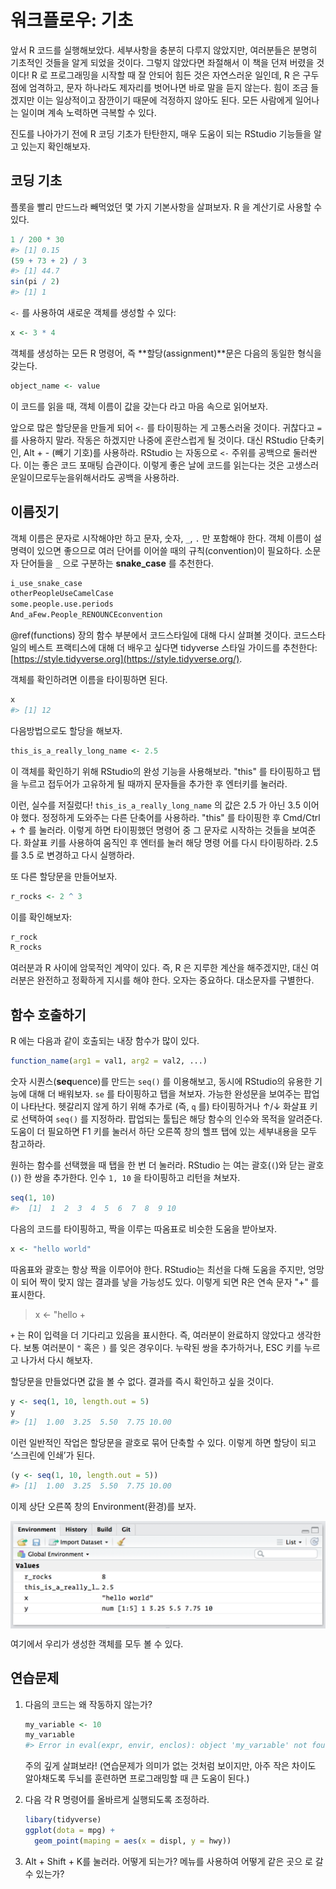 # 워크플로우: 기초

앞서 R 코드를 실행해보았다. 세부사항을 충분히 다루지 않았지만, 여러분들은 분명히 기초적인 것들을 알게 되었을 것이다. 그렇지 않았다면 좌절해서 이 책을 던져 버렸을 것이다! R 로 프로그래밍을 시작할 때 잘 안되어 힘든 것은 자연스러운 일인데, R 은 구두점에 엄격하고, 문자 하나라도 제자리를 벗어나면 바로 말을 듣지 않는다. 힘이 조금 들겠지만 이는 일상적이고 잠깐이기 때문에 걱정하지 않아도 된다. 모든 사람에게 일어나는 일이며 계속 노력하면 극복할 수 있다.

진도를 나아가기 전에 R 코딩 기초가 탄탄한지, 매우 도움이 되는 RStudio 기능들을 알고 있는지 확인해보자.

## 코딩 기초

플롯을 빨리 만드느라 빼먹었던 몇 가지 기본사항을 살펴보자. 
R 을 계산기로 사용할 수 있다.


```r
1 / 200 * 30
#> [1] 0.15
(59 + 73 + 2) / 3
#> [1] 44.7
sin(pi / 2)
#> [1] 1
```

`<-` 를 사용하여 새로운 객체를 생성할 수 있다:


```r
x <- 3 * 4
```

객체를 생성하는 모든 R 명령어, 즉 **할당(assignment)**문은 다음의 동일한 형식을 갖는다.


```r
object_name <- value
```

이 코드를 읽을 때, 객체 이름이 값을 갖는다 라고 마음 속으로 읽어보자.

앞으로 많은 할당문을 만들게 되어 `<-` 를 타이핑하는 게 고통스러울 것이다. 귀찮다고 `=` 를 사용하지 말라. 작동은 하겠지만 나중에 혼란스럽게 될 것이다. 대신 RStudio 단축키인, Alt + - (빼기 기호)를 사용하라. RStudio 는 자동으로 `<-` 주위를 공백으로 둘러싼다. 이는 좋은 코드 포매팅 습관이다. 이렇게 좋은 날에 코드를 읽는다는 것은 고생스러운일이므로두눈을위해서라도 공백을 사용하라.

## 이름짓기

객체 이름은 문자로 시작해야만 하고 문자, 숫자, `_`, `.` 만 포함해야 한다. 객체 이름이 설명력이 있으면 좋으므로 여러 단어를 이어쓸 때의 규칙(convention)이 필요하다. 소문자 단어들을 `_` 으로 구분하는 **snake_case** 를 추천한다.


```r
i_use_snake_case
otherPeopleUseCamelCase
some.people.use.periods
And_aFew.People_RENOUNCEconvention
```

\@ref(functions) 장의 함수 부분에서 코드스타일에 대해 다시 살펴볼 것이다.
코드스타일의 베스트 프랙티스에 대해 더 배우고 싶다면 tidyverse 스타일 가이드를 추천한다: [https://style.tidyverse.org](https://style.tidyverse.org/).

객체를 확인하려면 이름을 타이핑하면 된다.


```r
x
#> [1] 12
```

다음방법으로도 할당을 해보자.


```r
this_is_a_really_long_name <- 2.5
```

이 객체를 확인하기 위해 RStudio의 완성 기능을 사용해보라. "this" 를 타이핑하고 탭을 누르고 접두어가 고유하게 될 때까지 문자들을 추가한 후 엔터키를 눌러라.

이런, 실수를 저질렀다! `this_is_a_really_long_name` 의 값은 2.5 가 아닌 3.5 이어야 했다. 정정하게 도와주는 다른 단축어를 사용하라. "this" 를 타이핑한 후 Cmd/Ctrl + ↑ 를 눌러라. 이렇게 하면 타이핑했던 명령어 중 그 문자로 시작하는 것들을 보여준다. 화살표 키를 사용하여 움직인 후 엔터를 눌러 해당 명령
어를 다시 타이핑하라. 2.5 를 3.5 로 변경하고 다시 실행하라.

또 다른 할당문을 만들어보자.


```r
r_rocks <- 2 ^ 3
```

이를 확인해보자:


```r
r_rock
R_rocks
```

여러분과 R 사이에 암묵적인 계약이 있다. 즉, R 은 지루한 계산을 해주겠지만, 대신 여러분은 완전하고 정확하게 지시를 해야 한다. 
오자는 중요하다. 
대소문자를 구별한다.

## 함수 호출하기

R 에는 다음과 같이 호출되는 내장 함수가 많이 있다.


```r
function_name(arg1 = val1, arg2 = val2, ...)
```

숫자 시퀀스(**seq**uence)를 만드는 `seq()` 를 이용해보고, 동시에 RStudio의 유용한 기능에 대해 더 배워보자. 
`se` 를 타이핑하고 탭을 쳐보자. 
가능한 완성문을 보여주는 팝업이 나타난다. 
헷갈리지 않게 하기 위해 추가로 (즉, `q` 를) 타이핑하거나 ↑/↓ 화살표 키로 선택하여 `seq()` 를 지정하라. 
팝업되는 툴팁은 해당 함수의 인수와 목적을 알려준다. 
도움이 더 필요하면 F1 키를 눌러서 하단 오른쪽 창의 헬프 탭에 있는 세부내용을 모두 참고하라.

원하는 함수를 선택했을 때 탭을 한 번 더 눌러라. 
RStudio 는 여는 괄호(`(`)와 닫는 괄호(`)`) 한 쌍을 추가한다. 
인수 `1, 10` 을 타이핑하고 리턴을 쳐보자.


```r
seq(1, 10)
#>  [1]  1  2  3  4  5  6  7  8  9 10
```

다음의 코드를 타이핑하고, 짝을 이루는 따옴표로 비슷한 도움을 받아보자.


```r
x <- "hello world"
```

따옴표와 괄호는 항상 짝을 이루어야 한다. RStudio는 최선을 다해 도움을 주지만, 엉망이 되어 짝이 맞지 않는 결과를 낳을 가능성도 있다. 이렇게 되면 R은 연속 문자 "+" 를 표시한다.

  > x <- "hello
    +

`+` 는 R이 입력을 더 기다리고 있음을 표시한다. 즉, 여러분이 완료하지 않았다고
생각한다. 보통 여러분이 `"` 혹은 `)` 를 잊은 경우이다. 누락된 쌍을 추가하거나,
ESC 키를 누르고 나가서 다시 해보자.

할당문을 만들었다면 값을 볼 수 없다. 
결과를 즉시 확인하고 싶을 것이다.



```r
y <- seq(1, 10, length.out = 5)
y
#> [1]  1.00  3.25  5.50  7.75 10.00
```

이런 일반적인 작업은 할당문을 괄호로 묶어 단축할 수 있다. 
이렇게 하면 할당이 되고 ‘스크린에 인쇄’가 된다.


```r
(y <- seq(1, 10, length.out = 5))
#> [1]  1.00  3.25  5.50  7.75 10.00
```

이제 상단 오른쪽 창의 Environment(환경)를 보자.

<img src="screenshots/rstudio-env.png" width="597" style="display: block; margin: auto;" />

여기에서 우리가 생성한 객체를 모두 볼 수 있다.

## 연습문제

1.  다음의 코드는 왜 작동하지 않는가?

    
    ```r
    my_variable <- 10
    my_varıable
    #> Error in eval(expr, envir, enclos): object 'my_varıable' not found
    ```

    주의 깊게 살펴보라! (연습문제가 의미가 없는 것처럼 보이지만, 아주 작은 차이도 알아채도록 두뇌를 훈련하면 프로그래밍할 때 큰 도움이 된다.)

2.  다음 각 R 명령어를 올바르게 실행되도록 조정하라.

    
    ```r
    libary(tidyverse)
    ggplot(dota = mpg) +
      geom_point(maping = aes(x = displ, y = hwy))
    ```

3.  Alt + Shift + K를 눌러라. 어떻게 되는가? 메뉴를 사용하여 어떻게 같은 곳으
로 갈 수 있는가?
